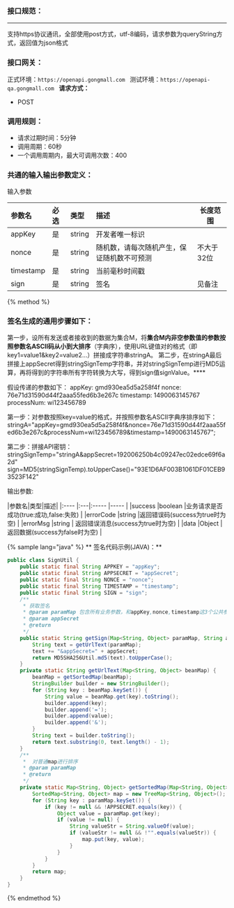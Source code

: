 ### 接口规范：
---
支持https协议通讯，全部使用post方式，utf-8编码，请求参数为queryString方式，返回值为json格式

### 接口网关：
正式环境：`https://openapi.gongmall.com `
测试环境：`https://openapi-qa.gongmall.com `
**请求方式：**
- POST

### 调用规则：
- 请求过期时间：5分钟
- 调用周期：60秒
- 一个调用周期内，最大可调用次数：400


### 共通的输入输出参数定义：
输入参数

|参数名|必选|类型|描述|长度范围|
|:---- |:---|:----- |:----- |----- |
|appKey |是 |string |开发者唯一标识 ||
|nonce |是 |string | 随机数，请每次随机产生，保证随机数不可预测 |不大于32位|
|timestamp |是 |string | 当前毫秒时间戳| |
|sign |是 |string | 签名 |见备注|

{% method %}
### 签名生成的通用步骤如下：
第一步，设所有发送或者接收到的数据为集合M，将**集合M内非空参数值的参数按照参数名ASCII码从小到大排序**（字典序），使用URL键值对的格式（即key1=value1&key2=value2…）拼接成字符串stringA。
第二步，在stringA最后拼接上appSecret得到stringSignTemp字符串，并对stringSignTemp进行MD5运算，再将得到的字符串所有字符转换为大写，得到sign值signValue。****

假设传递的参数如下：
appKey: gmd930ea5d5a258f4f
nonce: 76e71d31590d44f2aaa55fed6b3e267c
timestamp: 1490063145767
processNum: wi123456789

第一步：对参数按照key=value的格式，并按照参数名ASCII字典序排序如下：
stringA="appKey=gmd930ea5d5a258f4f&nonce=76e71d31590d44f2aaa55fed6b3e267c&processNum=wi123456789&timestamp=1490063145767";

第二步：拼接API密钥：
stringSignTemp="stringA&appSecret=192006250b4c09247ec02edce69f6a2d"
sign=MD5(stringSignTemp).toUpperCase()="93E1D6AF003B1061DF01CEB93523F142"

输出参数:

|参数名|类型|描述|
|:---- |:---|:----- |----- |
|success |boolean |业务请求是否成功(true:成功,false:失败) |
|errorCode |string |返回错误码(success为true时为空) |
|errorMsg |string | 返回错误消息(success为true时为空) |
|data |Object | 返回数据(success为false时为空) |

{% sample lang="java" %}
** 签名代码示例(JAVA)：**

```java
public class SignUtil {
    public static final String APPKEY = "appKey";
    public static final String APPSECRET = "appSecret";
    public static final String NONCE = "nonce";
    public static final String TIMESTAMP = "timestamp";
    public static final String SIGN = "sign";
    /**
     * 获取签名
     * @param paramMap 包含所有业务参数，和appKey,nonce,timestamp这3个公共参数
     * @param appSecret
     * @return
     */
    public static String getSign(Map<String, Object> paramMap, String appSecret) {
        String text = getUrlText(paramMap);
        text += "&appSecret=" + appSecret;
        return MD5SHA256Util.md5(text).toUpperCase();
    }
    private static String getUrlText(Map<String, Object> beanMap) {
        beanMap = getSortedMap(beanMap);
        StringBuilder builder = new StringBuilder();
        for (String key : beanMap.keySet()) {
            String value = beanMap.get(key).toString();
            builder.append(key);
            builder.append('=');
            builder.append(value);
            builder.append('&');
        }
        String text = builder.toString();
        return text.substring(0, text.length() - 1);
    }
    /**
     *  对普通map进行排序
     * @param paramMap
     * @return
     */
    private static Map<String, Object> getSortedMap(Map<String, Object> paramMap) {
        SortedMap<String, Object> map = new TreeMap<String, Object>();
        for (String key : paramMap.keySet()) {
            if (key != null && !APPSECRET.equals(key)) {
                Object value = paramMap.get(key);
                if (value != null) {
                    String valueStr = String.valueOf(value);
                    if (valueStr != null && !"".equals(valueStr)) {
                        map.put(key, value);
                    }
                }
            }
        }
        return map;
    }
}
```
{% endmethod %}

